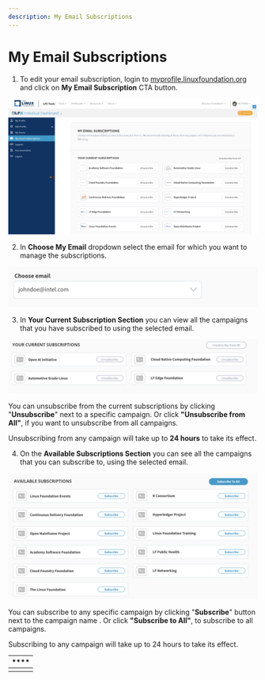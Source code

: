```yaml
---
description: My Email Subscriptions
---
```


# My Email Subscriptions

1. To edit your email subscription, login to [myprofile.linuxfoundation.org](https://myprofile.linuxfoundation.org/) and click on **My Email Subscription** CTA button.

![](../.gitbook/assets/email-subscriptions.png)



2. In **Choose My Email** dropdown select the email for which you want to manage the subscriptions.

![Choose Subscription Email ](../.gitbook/assets/image%20%289%29.png)

3. In **Your Current Subscription Section** you can view all the campaigns that you have subscribed to using the selected email. 

 

![Your Current Subscriptions ](../.gitbook/assets/image%20%2811%29.png)

You can unsubscribe from the current subscriptions by clicking "**Unsubscribe**" next to a specific campaign. Or click **"Unsubscribe from All"**, if you want to unsubscribe from all campaigns.   

Unsubscribing from any campaign will take up to **24 hours** to take its effect.  

4. On the **Available Subscriptions Section** you can see all the campaigns that you can subscribe to, using the selected email. 

![](../.gitbook/assets/image%20%2810%29.png)

You can subscribe to any specific campaign by clicking "**Subscribe**" button next to the campaign name . Or click **"Subscribe to All"**, to subscribe to all campaigns.   

Subscribing to any campaign will take up to 24 hours to take its effect.  

| \*\*\*\* |
| :--- |
|  |

